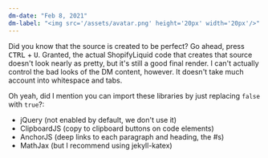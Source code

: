 ```yaml
---
dm-date: "Feb 8, 2021"
dm-label: "<img src='/assets/avatar.png' height='20px' width='20px'/>"
---
```


Did you know that the source is created to be perfect? Go ahead, press <kbd>CTRL</kbd> + <kbd>U</kbd>. Granted, the actual ShopifyLiquid code that creates that source doesn't look nearly as pretty, but it's still a good final render. I can't actually control the bad looks of the DM content, however. It doesn't take much account into whitespace and tabs.

Oh yeah, did I mention you can import these libraries by just replacing `false` with `true`?:
* jQuery (not enabled by default, we don't use it)
* ClipboardJS (copy to clipboard buttons on code elements)
* AnchorJS (deep links to each paragraph and heading, the #s)
* MathJax (but I recommend using jekyll-katex)
